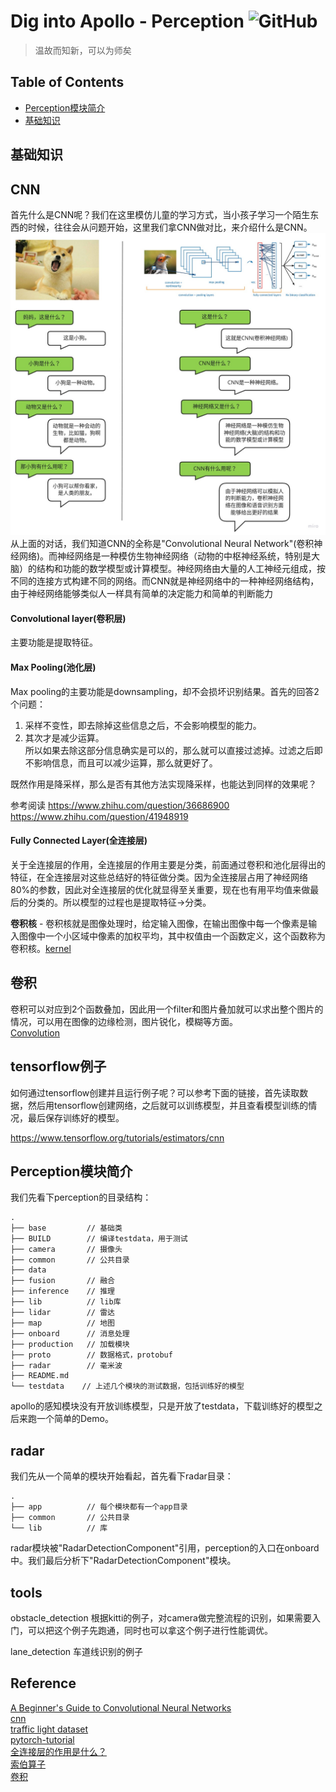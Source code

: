 # Dig into Apollo - Perception ![GitHub](https://img.shields.io/github/license/daohu527/Dig-into-Apollo.svg?style=popout)

> 温故而知新，可以为师矣


## Table of Contents
- [Perception模块简介](#introduction)
- [基础知识](#base)


## 基础知识

## CNN
首先什么是CNN呢？我们在这里模仿儿童的学习方式，当小孩子学习一个陌生东西的时候，往往会从问题开始，这里我们拿CNN做对比，来介绍什么是CNN。  
![cnn](img/cnn_qa.jpg)  
从上面的对话，我们知道CNN的全称是"Convolutional Neural Network"(卷积神经网络)。而神经网络是一种模仿生物神经网络（动物的中枢神经系统，特别是大脑）的结构和功能的数学模型或计算模型。神经网络由大量的人工神经元组成，按不同的连接方式构建不同的网络。而CNN就是神经网络中的一种神经网络结构，由于神经网络能够类似人一样具有简单的决定能力和简单的判断能力



#### Convolutional layer(卷积层)
主要功能是提取特征。  



#### Max Pooling(池化层)
Max pooling的主要功能是downsampling，却不会损坏识别结果。首先的回答2个问题：  
1. 采样不变性，即去除掉这些信息之后，不会影响模型的能力。  
2. 其次才是减少运算。  
所以如果去除这部分信息确实是可以的，那么就可以直接过滤掉。过滤之后即不影响信息，而且可以减少运算，那么就更好了。  

既然作用是降采样，那么是否有其他方法实现降采样，也能达到同样的效果呢？  

参考阅读
https://www.zhihu.com/question/36686900  
https://www.zhihu.com/question/41948919  



#### Fully Connected Layer(全连接层)

关于全连接层的作用，全连接层的作用主要是分类，前面通过卷积和池化层得出的特征，在全连接层对这些总结好的特征做分类。因为全连接层占用了神经网络80%的参数，因此对全连接层的优化就显得至关重要，现在也有用平均值来做最后的分类的。所以模型的过程也是提取特征->分类。  

**卷积核** - 卷积核就是图像处理时，给定输入图像，在输出图像中每一个像素是输入图像中一个小区域中像素的加权平均，其中权值由一个函数定义，这个函数称为卷积核。[kernel](https://en.wikipedia.org/wiki/Kernel_(image_processing))  


## 卷积
卷积可以对应到2个函数叠加，因此用一个filter和图片叠加就可以求出整个图片的情况，可以用在图像的边缘检测，图片锐化，模糊等方面。  
[Convolution](https://en.wikipedia.org/wiki/Convolution)  



## tensorflow例子

如何通过tensorflow创建并且运行例子呢？可以参考下面的链接，首先读取数据，然后用tensorflow创建网络，之后就可以训练模型，并且查看模型训练的情况，最后保存训练好的模型。  

https://www.tensorflow.org/tutorials/estimators/cnn  


<a name="introduction" />

## Perception模块简介

我们先看下perception的目录结构：  
```
.
├── base         // 基础类
├── BUILD        // 编译testdata，用于测试
├── camera       // 摄像头
├── common       // 公共目录
├── data
├── fusion       // 融合
├── inference    // 推理
├── lib          // lib库
├── lidar        // 雷达
├── map          // 地图
├── onboard      // 消息处理
├── production   // 加载模块
├── proto        // 数据格式，protobuf
├── radar        // 毫米波
├── README.md
└── testdata    // 上述几个模块的测试数据，包括训练好的模型
```
apollo的感知模块没有开放训练模型，只是开放了testdata，下载训练好的模型之后来跑一个简单的Demo。  

## radar
我们先从一个简单的模块开始看起，首先看下radar目录：  
```
.
├── app          // 每个模块都有一个app目录
├── common       // 公共目录
└── lib          // 库
```




radar模块被"RadarDetectionComponent"引用，perception的入口在onboard中。我们最后分析下"RadarDetectionComponent"模块。  


## tools
obstacle_detection 根据kitti的例子，对camera做完整流程的识别，如果需要入门，可以把这个例子先跑通，同时也可以拿这个例子进行性能调优。  

lane_detection 车道线识别的例子


## Reference
[A Beginner's Guide to Convolutional Neural Networks](https://skymind.ai/wiki/convolutional-network)  
[cnn](https://cs231n.github.io/convolutional-networks/)  
[traffic light dataset](https://hci.iwr.uni-heidelberg.de/node/6132/download/3d66608cfb112934ef40175e9a20c81f)  
[pytorch-tutorial](https://github.com/yunjey/pytorch-tutorial)  
[全连接层的作用是什么？](https://www.zhihu.com/question/41037974)  
[索伯算子](https://zh.wikipedia.org/wiki/%E7%B4%A2%E8%B2%9D%E7%88%BE%E7%AE%97%E5%AD%90)  
[卷积](https://zh.wikipedia.org/wiki/%E5%8D%B7%E7%A7%AF)  

